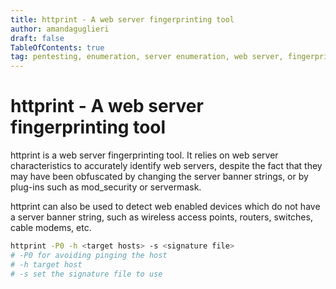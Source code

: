 ```yaml
---
title: httprint - A web server fingerprinting tool
author: amandaguglieri
draft: false
TableOfContents: true
tag: pentesting, enumeration, server enumeration, web server, fingerprinting
---
```


# httprint - A web server fingerprinting tool 

httprint is a web server fingerprinting tool. It relies on web server characteristics to accurately identify web servers, despite the fact that they may have been obfuscated by changing the server banner strings, or by plug-ins such as mod_security or servermask. 

httprint can also be used to detect web enabled devices which do not have a server banner string, such as wireless access points, routers, switches, cable modems, etc. 

```bash
httprint -P0 -h <target hosts> -s <signature file>
# -P0 for avoiding pinging the host
# -h target host
# -s set the signature file to use
```

